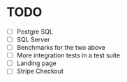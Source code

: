# TODO

* [ ] Postgre SQL
* [ ] SQL Server
* [ ] Benchmarks for the two above
* [ ] More integration tests in a test suite
* [ ] Landing page
* [ ] Stripe Checkout